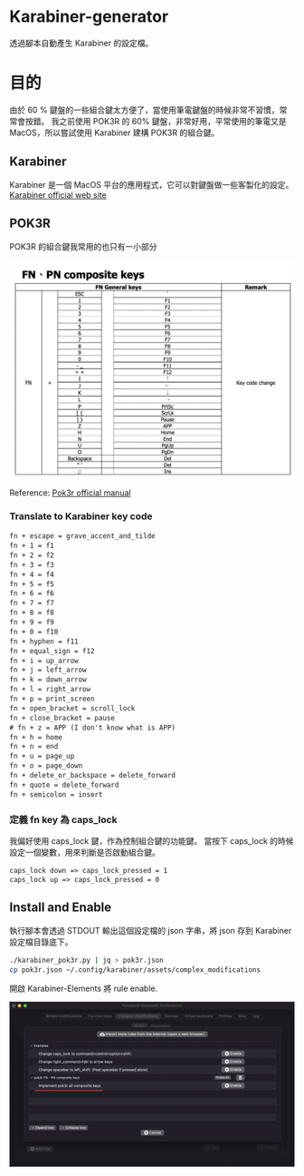 # Karabiner-generator
透過腳本自動產生 Karabiner 的設定檔。

# 目的
由於 60 % 鍵盤的一些組合鍵太方便了，當使用筆電鍵盤的時候非常不習慣，常常會按錯。
我之前使用 POK3R 的 60% 鍵盤，非常好用，平常使用的筆電又是 MacOS，所以嘗試使用 Karabiner 建構 POK3R 的組合鍵。

## Karabiner
Karabiner 是一個 MacOS 平台的應用程式，它可以對鍵盤做一些客製化的設定。
[Karabiner official web site](https://karabiner-elements.pqrs.org/)

## POK3R
POK3R 的組合鍵我常用的也只有一小部分

![composite keys](images/composite_keys.png)

Reference: [Pok3r official manual](http://www.vortexgear.tw/db/upload/webdata4/6vortex_20166523361966663.pdf)

### Translate to Karabiner key code

```txt
fn + escape = grave_accent_and_tilde
fn + 1 = f1
fn + 2 = f2
fn + 3 = f3
fn + 4 = f4
fn + 5 = f5
fn + 6 = f6
fn + 7 = f7
fn + 8 = f8
fn + 9 = f9
fn + 0 = f10
fn + hyphen = f11
fn + equal_sign = f12
fn + i = up_arrow
fn + j = left_arrow
fn + k = down_arrow
fn + l = right_arrow
fn + p = print_screen
fn + open_bracket = scroll_lock
fn + close_bracket = pause
# fn + z = APP (I don't know what is APP)
fn + h = home
fn + n = end
fn + u = page_up
fn + o = page_down
fn + delete_or_backspace = delete_forward
fn + quote = delete_forward
fn + semicolon = insert
```

### 定義 fn key 為 caps_lock
我偏好使用 caps_lock 鍵，作為控制組合鍵的功能鍵。
當按下 caps_lock 的時候設定一個變數，用來判斷是否啟動組合鍵。
```
caps_lock down => caps_lock_pressed = 1
caps_lock up => caps_lock_pressed = 0
```

## Install and Enable
執行腳本會透過 STDOUT 輸出這個設定檔的 json 字串，將 json 存到 Karabiner 設定檔目錄底下。
```bash
./karabiner_pok3r.py | jq > pok3r.json
cp pok3r.json ~/.config/karabiner/assets/complex_modifications
```

開啟 Karabiner-Elements 將 rule enable.

![Enable pok3r composite keys](images/enable_composite_keys.png)
